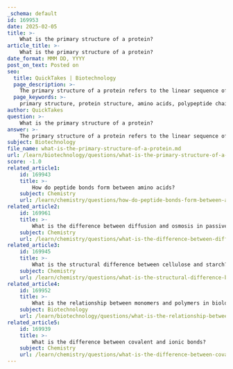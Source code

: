 ```yaml
---
_schema: default
id: 169953
date: 2025-02-05
title: >-
    What is the primary structure of a protein?
article_title: >-
    What is the primary structure of a protein?
date_format: MMM DD, YYYY
post_on_text: Posted on
seo:
  title: QuickTakes | Biotechnology
  page_description: >-
    The primary structure of a protein refers to the linear sequence of amino acids in a polypeptide chain, which is essential for its function and determines its subsequent structural levels.
  page_keywords: >-
    primary structure, protein structure, amino acids, polypeptide chain, genetic code, protein function, secondary structure, tertiary structure, quaternary structure, protein folding
author: QuickTakes
question: >-
    What is the primary structure of a protein?
answer: >-
    The primary structure of a protein refers to the linear sequence of amino acids that make up a polypeptide chain. This sequence is determined by the genetic code and is crucial for the protein's overall function. Each protein is composed of a specific order of the 20 different amino acids, and even a slight change in this sequence can significantly affect the protein's properties and functionality.\n\nThe primary structure is the first level of protein organization, and it serves as the foundation for the subsequent levels of structure, which include:\n\n1. **Secondary Structure**: Local folding patterns, such as alpha helices and beta sheets, stabilized by hydrogen bonds.\n2. **Tertiary Structure**: The overall three-dimensional shape of a single polypeptide chain.\n3. **Quaternary Structure**: The assembly of multiple polypeptide chains into a functional protein.\n\nUnderstanding the primary structure is essential for predicting how a protein will fold and function, as the specific sequence of amino acids dictates the protein's final shape and activity.
subject: Biotechnology
file_name: what-is-the-primary-structure-of-a-protein.md
url: /learn/biotechnology/questions/what-is-the-primary-structure-of-a-protein
score: -1.0
related_article1:
    id: 169943
    title: >-
        How do peptide bonds form between amino acids?
    subject: Chemistry
    url: /learn/chemistry/questions/how-do-peptide-bonds-form-between-amino-acids
related_article2:
    id: 169961
    title: >-
        What is the difference between diffusion and osmosis in passive transport?
    subject: Chemistry
    url: /learn/chemistry/questions/what-is-the-difference-between-diffusion-and-osmosis-in-passive-transport
related_article3:
    id: 169945
    title: >-
        What is the structural difference between cellulose and starch?
    subject: Chemistry
    url: /learn/chemistry/questions/what-is-the-structural-difference-between-cellulose-and-starch
related_article4:
    id: 169952
    title: >-
        What is the relationship between monomers and polymers in biological molecules?
    subject: Biotechnology
    url: /learn/biotechnology/questions/what-is-the-relationship-between-monomers-and-polymers-in-biological-molecules
related_article5:
    id: 169939
    title: >-
        What is the difference between covalent and ionic bonds?
    subject: Chemistry
    url: /learn/chemistry/questions/what-is-the-difference-between-covalent-and-ionic-bonds
---
```


&nbsp;